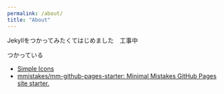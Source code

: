 ```yaml
---
permalink: /about/
title: "About"
---
```

Jekyllをつかってみたくてはじめました　工事中

つかっている
- [Simple Icons](https://simpleicons.org/)
- [mmistakes/mm-github-pages-starter: Minimal Mistakes GitHub Pages site starter.](https://github.com/mmistakes/mm-github-pages-starter)